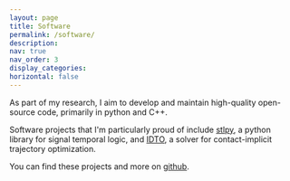 ```yaml
---
layout: page
title: Software
permalink: /software/
description: 
nav: true
nav_order: 3
display_categories: 
horizontal: false
---
```


As part of my research, I aim to develop and maintain high-quality open-source code,
  primarily in python and C++.

Software projects that I'm particularly proud of include 
[stlpy](https://stlpy.readthedocs.io/en/latest/overview.html),
a python library for signal temporal logic, and
[IDTO](https://idto.github.io),
a solver for contact-implicit trajectory optimization.

You can find these projects and more on [github](https://github.com/vincekurtz). 

